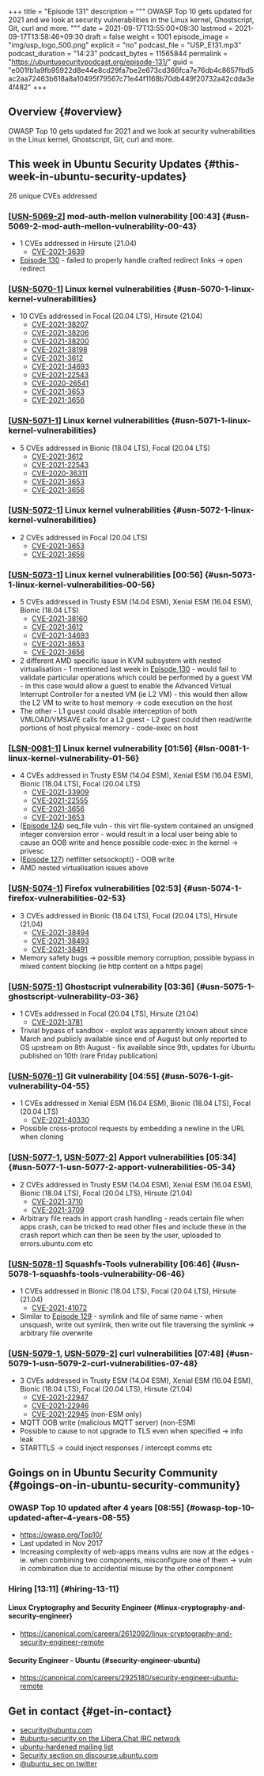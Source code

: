 +++
title = "Episode 131"
description = """
  OWASP Top 10 gets updated for 2021 and we look at security vulnerabilities
  in the Linux kernel, Ghostscript, Git, curl and more.
  """
date = 2021-09-17T13:55:00+09:30
lastmod = 2021-09-17T13:58:46+09:30
draft = false
weight = 1001
episode_image = "img/usp_logo_500.png"
explicit = "no"
podcast_file = "USP_E131.mp3"
podcast_duration = "14:23"
podcast_bytes = 11565844
permalink = "https://ubuntusecuritypodcast.org/episode-131/"
guid = "e001fb1a9fb95922d8e44e8cd29fa7be2e673cd366fca7e76db4c8657fbd5ac2aa72463b618a8a10495f79567c71e44f1168b70db449f20732a42cdda3e4f482"
+++

## Overview {#overview}

OWASP Top 10 gets updated for 2021 and we look at security vulnerabilities
in the Linux kernel, Ghostscript, Git, curl and more.


## This week in Ubuntu Security Updates {#this-week-in-ubuntu-security-updates}

26 unique CVEs addressed


### [[USN-5069-2](https://ubuntu.com/security/notices/USN-5069-2)] mod-auth-mellon vulnerability [00:43] {#usn-5069-2-mod-auth-mellon-vulnerability-00-43}

-   1 CVEs addressed in Hirsute (21.04)
    -   [CVE-2021-3639](https://ubuntu.com/security/CVE-2021-3639) <!-- medium -->
-   [Episode 130](https://ubuntusecuritypodcast.org/episode-130/) - failed to properly handle crafted redirect links -> open
    redirect


### [[USN-5070-1](https://ubuntu.com/security/notices/USN-5070-1)] Linux kernel vulnerabilities {#usn-5070-1-linux-kernel-vulnerabilities}

-   10 CVEs addressed in Focal (20.04 LTS), Hirsute (21.04)
    -   [CVE-2021-38207](https://ubuntu.com/security/CVE-2021-38207) <!-- medium -->
    -   [CVE-2021-38206](https://ubuntu.com/security/CVE-2021-38206) <!-- medium -->
    -   [CVE-2021-38200](https://ubuntu.com/security/CVE-2021-38200) <!-- low -->
    -   [CVE-2021-38198](https://ubuntu.com/security/CVE-2021-38198) <!-- medium -->
    -   [CVE-2021-3612](https://ubuntu.com/security/CVE-2021-3612) <!-- medium -->
    -   [CVE-2021-34693](https://ubuntu.com/security/CVE-2021-34693) <!-- low -->
    -   [CVE-2021-22543](https://ubuntu.com/security/CVE-2021-22543) <!-- medium -->
    -   [CVE-2020-26541](https://ubuntu.com/security/CVE-2020-26541) <!-- medium -->
    -   [CVE-2021-3653](https://ubuntu.com/security/CVE-2021-3653) <!-- high -->
    -   [CVE-2021-3656](https://ubuntu.com/security/CVE-2021-3656) <!-- high -->


### [[USN-5071-1](https://ubuntu.com/security/notices/USN-5071-1)] Linux kernel vulnerabilities {#usn-5071-1-linux-kernel-vulnerabilities}

-   5 CVEs addressed in Bionic (18.04 LTS), Focal (20.04 LTS)
    -   [CVE-2021-3612](https://ubuntu.com/security/CVE-2021-3612) <!-- medium -->
    -   [CVE-2021-22543](https://ubuntu.com/security/CVE-2021-22543) <!-- medium -->
    -   [CVE-2020-36311](https://ubuntu.com/security/CVE-2020-36311) <!-- medium -->
    -   [CVE-2021-3653](https://ubuntu.com/security/CVE-2021-3653) <!-- high -->
    -   [CVE-2021-3656](https://ubuntu.com/security/CVE-2021-3656) <!-- high -->


### [[USN-5072-1](https://ubuntu.com/security/notices/USN-5072-1)] Linux kernel vulnerabilities {#usn-5072-1-linux-kernel-vulnerabilities}

-   2 CVEs addressed in Focal (20.04 LTS)
    -   [CVE-2021-3653](https://ubuntu.com/security/CVE-2021-3653) <!-- high -->
    -   [CVE-2021-3656](https://ubuntu.com/security/CVE-2021-3656) <!-- high -->


### [[USN-5073-1](https://ubuntu.com/security/notices/USN-5073-1)] Linux kernel vulnerabilities [00:56] {#usn-5073-1-linux-kernel-vulnerabilities-00-56}

-   5 CVEs addressed in Trusty ESM (14.04 ESM), Xenial ESM (16.04 ESM), Bionic (18.04 LTS)
    -   [CVE-2021-38160](https://ubuntu.com/security/CVE-2021-38160) <!-- medium -->
    -   [CVE-2021-3612](https://ubuntu.com/security/CVE-2021-3612) <!-- medium -->
    -   [CVE-2021-34693](https://ubuntu.com/security/CVE-2021-34693) <!-- low -->
    -   [CVE-2021-3653](https://ubuntu.com/security/CVE-2021-3653) <!-- high -->
    -   [CVE-2021-3656](https://ubuntu.com/security/CVE-2021-3656) <!-- high -->
-   2 different AMD specific issue in KVM subsystem with nested
    virtualisation - 1 mentioned last week in [Episode 130](https://ubuntusecuritypodcast.org/episode-130/) - would fail to
    validate particular operations which could be performed by a guest VM -
    in this case would allow a guest to enable the Advanced Virtual Interrupt
    Controller for a nested VM (ie L2 VM) - this would then allow the L2 VM
    to write to host memory -> code execution on the host
-   The other - L1 guest could disable interception of both VMLOAD/VMSAVE
    calls for a L2 guest - L2 guest could then read/write portions of host
    physical memory - code-exec on host


### [[LSN-0081-1](https://ubuntu.com/security/notices/LSN-0081-1)] Linux kernel vulnerability [01:56] {#lsn-0081-1-linux-kernel-vulnerability-01-56}

-   4 CVEs addressed in Trusty ESM (14.04 ESM), Xenial ESM (16.04 ESM), Bionic (18.04 LTS), Focal (20.04 LTS)
    -   [CVE-2021-33909](https://ubuntu.com/security/CVE-2021-33909) <!-- high -->
    -   [CVE-2021-22555](https://ubuntu.com/security/CVE-2021-22555) <!-- high -->
    -   [CVE-2021-3656](https://ubuntu.com/security/CVE-2021-3656) <!-- high -->
    -   [CVE-2021-3653](https://ubuntu.com/security/CVE-2021-3653) <!-- high -->
-   ([Episode 124](https://ubuntusecuritypodcast.org/episode-124/)) seq_file vuln - this virt file-system contained an unsigned integer
    conversion error - would result in a local user being able to cause an
    OOB write and hence possible code-exec in the kernel -> privesc
-   ([Episode 127](https://ubuntusecuritypodcast.org/episode-127/)) netfilter setsockopt() - OOB write
-   AMD nested virtualisation issues above


### [[USN-5074-1](https://ubuntu.com/security/notices/USN-5074-1)] Firefox vulnerabilities [02:53] {#usn-5074-1-firefox-vulnerabilities-02-53}

-   3 CVEs addressed in Bionic (18.04 LTS), Focal (20.04 LTS), Hirsute (21.04)
    -   [CVE-2021-38494](https://ubuntu.com/security/CVE-2021-38494) <!-- medium -->
    -   [CVE-2021-38493](https://ubuntu.com/security/CVE-2021-38493) <!-- medium -->
    -   [CVE-2021-38491](https://ubuntu.com/security/CVE-2021-38491) <!-- medium -->
-   Memory safety bugs -> possible memory corruption, possible bypass in
    mixed content blocking (ie http content on a https page)


### [[USN-5075-1](https://ubuntu.com/security/notices/USN-5075-1)] Ghostscript vulnerability [03:36] {#usn-5075-1-ghostscript-vulnerability-03-36}

-   1 CVEs addressed in Focal (20.04 LTS), Hirsute (21.04)
    -   [CVE-2021-3781](https://ubuntu.com/security/CVE-2021-3781) <!-- high -->
-   Trivial bypass of sandbox - exploit was apparently known about since
    March and publicly available since end of August but only reported to GS
    upstream on 8th August - fix available since 9th, updates for Ubuntu
    published on 10th (rare Friday publication)


### [[USN-5076-1](https://ubuntu.com/security/notices/USN-5076-1)] Git vulnerability [04:55] {#usn-5076-1-git-vulnerability-04-55}

-   1 CVEs addressed in Xenial ESM (16.04 ESM), Bionic (18.04 LTS), Focal (20.04 LTS)
    -   [CVE-2021-40330](https://ubuntu.com/security/CVE-2021-40330) <!-- medium -->
-   Possible cross-protocol requests by embedding a newline in the URL when
    cloning


### [[USN-5077-1](https://ubuntu.com/security/notices/USN-5077-1), [USN-5077-2](https://ubuntu.com/security/notices/USN-5077-2)] Apport vulnerabilities [05:34] {#usn-5077-1-usn-5077-2-apport-vulnerabilities-05-34}

-   2 CVEs addressed in Trusty ESM (14.04 ESM), Xenial ESM (16.04 ESM), Bionic (18.04 LTS), Focal (20.04 LTS), Hirsute (21.04)
    -   [CVE-2021-3710](https://ubuntu.com/security/CVE-2021-3710) <!-- medium -->
    -   [CVE-2021-3709](https://ubuntu.com/security/CVE-2021-3709) <!-- medium -->
-   Arbitrary file reads in apport crash handling - reads certain file when
    apps crash, can be tricked to read other files and include these in the
    crash report which can then be seen by the user, uploaded to
    errors.ubuntu.com etc


### [[USN-5078-1](https://ubuntu.com/security/notices/USN-5078-1)] Squashfs-Tools vulnerability [06:46] {#usn-5078-1-squashfs-tools-vulnerability-06-46}

-   1 CVEs addressed in Bionic (18.04 LTS), Focal (20.04 LTS), Hirsute (21.04)
    -   [CVE-2021-41072](https://ubuntu.com/security/CVE-2021-41072) <!-- medium -->
-   Similar to [Episode 129](https://ubuntusecuritypodcast.org/episode-129/) - symlink and file of same name - when unsquash,
    write out symlink, then write out file traversing the symlink ->
    arbitrary file overwrite


### [[USN-5079-1](https://ubuntu.com/security/notices/USN-5079-1), [USN-5079-2](https://ubuntu.com/security/notices/USN-5079-2)] curl vulnerabilities [07:48] {#usn-5079-1-usn-5079-2-curl-vulnerabilities-07-48}

-   3 CVEs addressed in Trusty ESM (14.04 ESM), Xenial ESM (16.04 ESM), Bionic (18.04 LTS), Focal (20.04 LTS), Hirsute (21.04)
    -   [CVE-2021-22947](https://ubuntu.com/security/CVE-2021-22947) <!-- medium -->
    -   [CVE-2021-22946](https://ubuntu.com/security/CVE-2021-22946) <!-- medium -->
    -   [CVE-2021-22945](https://ubuntu.com/security/CVE-2021-22945) <!-- medium --> (non-ESM only)
-   MQTT OOB write (malicious MQTT server) (non-ESM)
-   Possible to cause to not upgrade to TLS even when specified -> info leak
-   STARTTLS -> could inject responses / intercept comms etc


## Goings on in Ubuntu Security Community {#goings-on-in-ubuntu-security-community}


### OWASP Top 10 updated after 4 years [08:55] {#owasp-top-10-updated-after-4-years-08-55}

-   <https://owasp.org/Top10/>
-   Last updated in Nov 2017
-   Increasing complexity of web-apps means vulns are now at the edges -
    ie. when combining two components, misconfigure one of them -> vuln in
    combination due to accidential misuse by the other component


### Hiring [13:11] {#hiring-13-11}


#### Linux Cryptography and Security Engineer {#linux-cryptography-and-security-engineer}

-   <https://canonical.com/careers/2612092/linux-cryptography-and-security-engineer-remote>


#### Security Engineer - Ubuntu {#security-engineer-ubuntu}

-   <https://canonical.com/careers/2925180/security-engineer-ubuntu-remote>


## Get in contact {#get-in-contact}

-   [security@ubuntu.com](mailto:security@ubuntu.com)
-   [#ubuntu-security on the Libera.Chat IRC network](https://libera.chat)
-   [ubuntu-hardened mailing list](https://lists.ubuntu.com/mailman/listinfo/ubuntu-hardened)
-   [Security section on discourse.ubuntu.com](https://discourse.ubuntu.com/c/security)
-   [@ubuntu\_sec on twitter](https://twitter.com/ubuntu%5Fsec)
